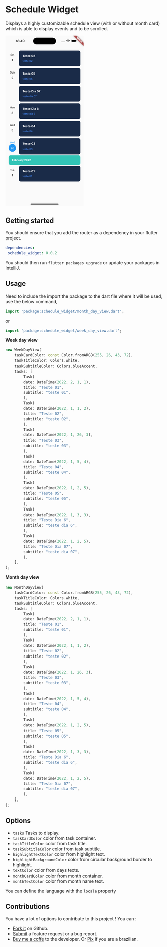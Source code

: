 # Schedule Widget

Displays a highly customizable schedule view (with or without month card) which is able to display events and to be scrolled.

<p>
<img src="https://raw.githubusercontent.com/leo-ramos/schedule_widget/master/art/image1.png" alt="Screenshot month day view" width="250">
</p>

## Getting started

You should ensure that you add the router as a dependency in your flutter project.
```yaml
dependencies:
 schedule_widget: 0.0.2
```
You should then run `flutter packages upgrade` or update your packages in IntelliJ.

## Usage

Need to include the import the package to the dart file where it will be used, use the below command,

```dart
import 'package:schedule_widget/month_day_view.dart';
```
or 
```dart
import 'package:schedule_widget/week_day_view.dart';
```
**Week day view**

```dart
new WeekDayView(
    taskCardColor: const Color.fromARGB(255, 26, 43, 72),
    taskTitleColor: Colors.white,
    taskSubtitleColor: Colors.blueAccent,
    tasks: [
        Task(
        date: DateTime(2022, 2, 1, 1),
        title: "Teste 01",
        subtitle: "teste 01",
        ),
        Task(
        date: DateTime(2022, 1, 1, 2),
        title: "Teste 02",
        subtitle: "teste 02",
        ),
        Task(
        date: DateTime(2022, 1, 26, 3),
        title: "Teste 03",
        subtitle: "teste 03",
        ),
        Task(
        date: DateTime(2022, 1, 5, 4),
        title: "Teste 04",
        subtitle: "teste 04",
        ),
        Task(
        date: DateTime(2022, 1, 2, 5),
        title: "Teste 05",
        subtitle: "teste 05",
        ),
        Task(
        date: DateTime(2022, 1, 3, 3),
        title: "Teste Dia 6",
        subtitle: "teste dia 6",
        ),
        Task(
        date: DateTime(2022, 1, 2, 5),
        title: "Teste Dia 07",
        subtitle: "teste dia 07",
        ),
    ],
);
```

**Month day view**

```dart
new MonthDayView(
    taskCardColor: const Color.fromARGB(255, 26, 43, 72),
    taskTitleColor: Colors.white,
    taskSubtitleColor: Colors.blueAccent,
    tasks: [
        Task(
        date: DateTime(2022, 2, 1, 1),
        title: "Teste 01",
        subtitle: "teste 01",
        ),
        Task(
        date: DateTime(2022, 1, 1, 2),
        title: "Teste 02",
        subtitle: "teste 02",
        ),
        Task(
        date: DateTime(2022, 1, 26, 3),
        title: "Teste 03",
        subtitle: "teste 03",
        ),
        Task(
        date: DateTime(2022, 1, 5, 4),
        title: "Teste 04",
        subtitle: "teste 04",
        ),
        Task(
        date: DateTime(2022, 1, 2, 5),
        title: "Teste 05",
        subtitle: "teste 05",
        ),
        Task(
        date: DateTime(2022, 1, 3, 3),
        title: "Teste Dia 6",
        subtitle: "teste dia 6",
        ),
        Task(
        date: DateTime(2022, 1, 2, 5),
        title: "Teste Dia 07",
        subtitle: "teste dia 07",
        ),
    ],
);
```


## Options

 * `tasks` Tasks to display.
 * `taskCardColor` color from task container.
 * `taskTitleColor` color from task title.
 * `taskSubtitleColor` color from task subtitle.
 * `highlightTextColor` color from highlight text.
 * `highlightBackgroundColor` color from circular background border to highlight.
 * `textColor` color from days texts.
 * `monthCardColor` color from month container.
 * `monthTextColor` color from month name text.

 You can define the language with the `locale` property

 ## Contributions

You have a lot of options to contribute to this project ! You can :

* [Fork it](https://github.com/leo-ramos/schedule_widget/fork) on Github.
* [Submit](https://github.com/leo-ramos/schedule_widget/issues/new/choose) a feature request or a bug report.
* [Buy me a coffe](https://www.paypal.com/donate/?business=S57LX5P87MKG8&no_recurring=0&currency_code=BRLt) to the developer. Or [Pix](https://nubank.com.br/pagar/5788q/ZKZlPiMlYU) if you are a brazilian.
